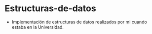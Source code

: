 # Estructuras-de-datos
- Implementación de estructuras de datos realizados por mi cuando estaba en la Universidad.
